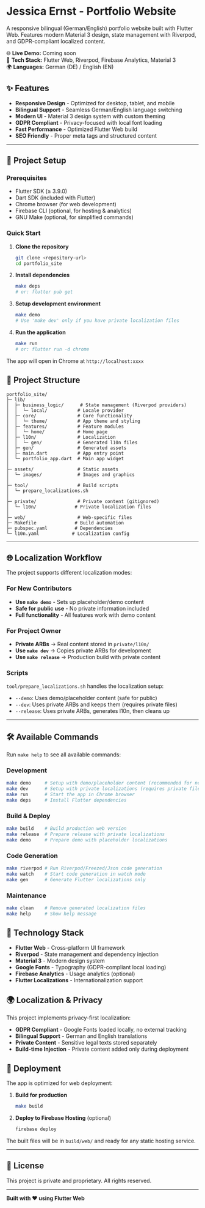 # Jessica Ernst - Portfolio Website

A responsive bilingual (German/English) portfolio website built with Flutter Web. Features modern Material 3 design, state management with Riverpod, and GDPR-compliant localized content.

🌐 **Live Demo:** Coming soon  
🔧 **Tech Stack:** Flutter Web, Riverpod, Firebase Analytics, Material 3  
🌍 **Languages:** German (DE) / English (EN)

## ✨ Features

- **Responsive Design** - Optimized for desktop, tablet, and mobile
- **Bilingual Support** - Seamless German/English language switching
- **Modern UI** - Material 3 design system with custom theming
- **GDPR Compliant** - Privacy-focused with local font loading
- **Fast Performance** - Optimized Flutter Web build
- **SEO Friendly** - Proper meta tags and structured content

---

## 🔧 Project Setup

### Prerequisites

- Flutter SDK (≥ 3.9.0)
- Dart SDK (included with Flutter)
- Chrome browser (for web development)
- Firebase CLI (optional, for hosting & analytics)
- GNU Make (optional, for simplified commands)

### Quick Start

1. **Clone the repository**
   ```bash
   git clone <repository-url>
   cd portfolio_site
   ```

2. **Install dependencies**
   ```bash
   make deps
   # or: flutter pub get
   ```

3. **Setup development environment**
   ```bash
   make demo
   # Use 'make dev' only if you have private localization files
   ```

4. **Run the application**
   ```bash
   make run
   # or: flutter run -d chrome
   ```

The app will open in Chrome at `http://localhost:xxxx`

## 📁 Project Structure

```
portfolio_site/
├─ lib/
│  ├─ business_logic/      # State management (Riverpod providers)
│  │  └─ local/           # Locale provider
│  ├─ core/               # Core functionality
│  │  └─ theme/           # App theme and styling
│  ├─ features/           # Feature modules
│  │  └─ home/            # Home page
│  ├─ l10n/               # Localization
│  │  └─ gen/             # Generated l10n files
│  ├─ gen/                # Generated assets
│  ├─ main.dart           # App entry point
│  └─ portfolio_app.dart  # Main app widget
│
├─ assets/                # Static assets
│  └─ images/             # Images and graphics
│
├─ tool/                  # Build scripts
│  └─ prepare_localizations.sh
│
├─ private/               # Private content (gitignored)
│  └─ l10n/              # Private localization files
│
├─ web/                   # Web-specific files
├─ Makefile              # Build automation
├─ pubspec.yaml          # Dependencies
└─ l10n.yaml            # Localization config
```

---

## 🌐 Localization Workflow

The project supports different localization modes:

### For New Contributors
- **Use `make demo`** - Sets up placeholder/demo content
- **Safe for public use** - No private information included
- **Full functionality** - All features work with demo content

### For Project Owner
- **Private ARBs** → Real content stored in `private/l10n/`
- **Use `make dev`** → Copies private ARBs for development
- **Use `make release`** → Production build with private content

### Scripts
`tool/prepare_localizations.sh` handles the localization setup:

- `--demo`: Uses demo/placeholder content (safe for public)
- `--dev`: Uses private ARBs and keeps them (requires private files)
- `--release`: Uses private ARBs, generates l10n, then cleans up

---

## 🛠️ Available Commands

Run `make help` to see all available commands:

### Development
```bash
make demo     # Setup with demo/placeholder content (recommended for new users)
make dev      # Setup with private localizations (requires private files)
make run      # Start the app in Chrome browser  
make deps     # Install Flutter dependencies
```

### Build & Deploy
```bash
make build    # Build production web version
make release  # Prepare release with private localizations
make demo     # Prepare demo with placeholder localizations
```

### Code Generation
```bash
make riverpod # Run Riverpod/Freezed/Json code generation
make watch    # Start code generation in watch mode
make gen      # Generate Flutter localizations only
```

### Maintenance
```bash
make clean    # Remove generated localization files
make help     # Show help message
```

## 🔧 Technology Stack

- **Flutter Web** - Cross-platform UI framework
- **Riverpod** - State management and dependency injection
- **Material 3** - Modern design system
- **Google Fonts** - Typography (GDPR-compliant local loading)
- **Firebase Analytics** - Usage analytics (optional)
- **Flutter Localizations** - Internationalization support

## 🌍 Localization & Privacy

This project implements privacy-first localization:

- **GDPR Compliant** - Google Fonts loaded locally, no external tracking
- **Bilingual Support** - German and English translations
- **Private Content** - Sensitive legal texts stored separately
- **Build-time Injection** - Private content added only during deployment

## 🚀 Deployment

The app is optimized for web deployment:

1. **Build for production**
   ```bash
   make build
   ```

2. **Deploy to Firebase Hosting** (optional)
   ```bash
   firebase deploy
   ```

The built files will be in `build/web/` and ready for any static hosting service.

---

## 📝 License

This project is private and proprietary. All rights reserved.

---

**Built with ❤️ using Flutter Web**

